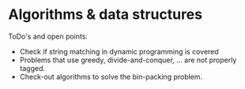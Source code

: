# Algorithms & data structures
ToDo's and open points: 
- Check if string matching in dynamic programming is covered
- Problems that use greedy, divide-and-conquer, ... are not properly tagged.
- Check-out algorithms to solve the bin-packing problem.

 
